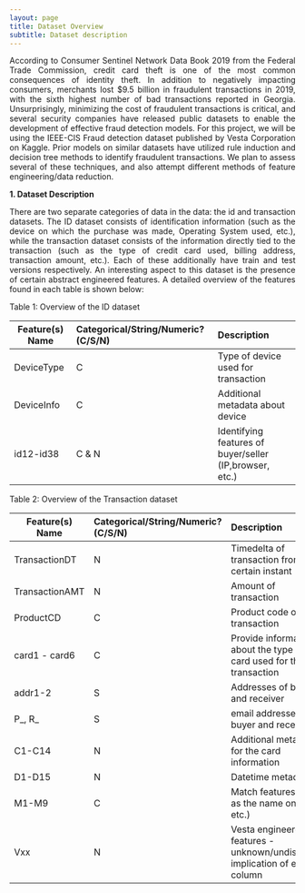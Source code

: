 ```yaml
---
layout: page
title: Dataset Overview
subtitle: Dataset description
---
```

<p style="text-align: justify;">
According to Consumer Sentinel Network Data Book 2019 from the Federal Trade Commission, credit card theft is one of the most common consequences of identity theft. In addition to negatively impacting consumers, merchants lost $9.5 billion in fraudulent transactions in 2019, with the sixth highest number of bad transactions reported in Georgia. Unsurprisingly, minimizing the cost of fraudulent transactions is critical, and several security companies have released public datasets to enable the development of effective fraud detection models. For this project, we will be using the IEEE-CIS Fraud detection dataset published by Vesta Corporation on Kaggle. Prior models on similar datasets have utilized rule induction and decision tree methods to identify fraudulent transactions. We plan to assess several of these techniques, and also attempt different methods of feature engineering/data reduction. </p>

**1. Dataset Description**  
<p style="text-align: justify;">
There are two separate categories of data in the data: the id and transaction datasets. The ID dataset consists of identification information (such as the device on which the purchase was made, Operating System used, etc.), while the transaction dataset consists of the information directly tied to the transaction (such as the type of credit card used, billing address, transaction amount, etc.). Each of these additionally have train and test versions respectively. An interesting aspect to this dataset is the presence of certain abstract engineered features. A detailed overview of the features found in each table is shown below:

Table 1: Overview of the ID dataset

Feature(s) Name | Categorical/String/Numeric? (C/S/N) | Description
------------ | :------------- | :-------------
DeviceType | C | Type of device used for transaction
DeviceInfo | C | Additional metadata about device
id12-id38 | C & N | Identifying features of buyer/seller (IP,browser, etc.)


Table 2: Overview of the Transaction dataset

Feature(s) Name | Categorical/String/Numeric? (C/S/N) | Description
------------ | :------------- | :-------------
TransactionDT | N | Timedelta of transaction from a certain instant
TransactionAMT | N | Amount of transaction
ProductCD | C | Product code of transaction
card1 - card6 | C | Provide information about the type of card used for the transaction
addr1-2 | S | Addresses of buyer and receiver
P_, R_ | S | email addresses of buyer and receiver
C1-C14 | N | Additional metadata for the card information
D1-D15 | N | Datetime metadata
M1-M9 | C | Match features (such as the name on card, etc.)
Vxx | N | Vesta engineered features - unknown/undisclosed implication of each column
